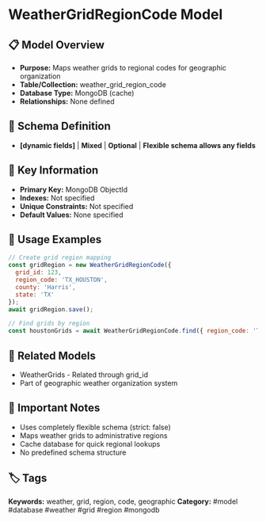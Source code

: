 # WeatherGridRegionCode Model

## 📋 Model Overview
- **Purpose:** Maps weather grids to regional codes for geographic organization
- **Table/Collection:** weather_grid_region_code
- **Database Type:** MongoDB (cache)
- **Relationships:** None defined

## 🔧 Schema Definition
- **[dynamic fields]** | **Mixed** | **Optional** | **Flexible schema allows any fields**

## 🔑 Key Information
- **Primary Key:** MongoDB ObjectId
- **Indexes:** Not specified
- **Unique Constraints:** Not specified
- **Default Values:** None specified

## 📝 Usage Examples
```javascript
// Create grid region mapping
const gridRegion = new WeatherGridRegionCode({
  grid_id: 123,
  region_code: 'TX_HOUSTON',
  county: 'Harris',
  state: 'TX'
});
await gridRegion.save();

// Find grids by region
const houstonGrids = await WeatherGridRegionCode.find({ region_code: 'TX_HOUSTON' });
```

## 🔗 Related Models
- WeatherGrids - Related through grid_id
- Part of geographic weather organization system

## 📌 Important Notes
- Uses completely flexible schema (strict: false)
- Maps weather grids to administrative regions
- Cache database for quick regional lookups
- No predefined schema structure

## 🏷️ Tags
**Keywords:** weather, grid, region, code, geographic
**Category:** #model #database #weather #grid #region #mongodb